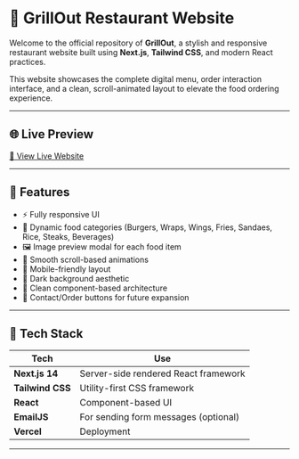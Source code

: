 # 🍔 GrillOut Restaurant Website

Welcome to the official repository of **GrillOut**, a stylish and responsive restaurant website built using **Next.js**, **Tailwind CSS**, and modern React practices.

This website showcases the complete digital menu, order interaction interface, and a clean, scroll-animated layout to elevate the food ordering experience.

---

## 🌐 Live Preview

[🔗 View Live Website](https://grillout-resturant-website-t71v.vercel.app/)  

---

## 📸 Features

- ⚡ Fully responsive UI
- 🧾 Dynamic food categories (Burgers, Wraps, Wings, Fries, Sandaes, Rice, Steaks, Beverages)
- 🖼️ Image preview modal for each food item
- 🧠 Smooth scroll-based animations
- 📱 Mobile-friendly layout
- 🌙 Dark background aesthetic
- 🧠 Clean component-based architecture
- 💬 Contact/Order buttons for future expansion

---

## 🚀 Tech Stack

| Tech             | Use                                |
|------------------|-------------------------------------|
| **Next.js 14**   | Server-side rendered React framework |
| **Tailwind CSS** | Utility-first CSS framework          |
| **React**        | Component-based UI                  |
| **EmailJS**      | For sending form messages (optional)|
| **Vercel**       | Deployment                          |

---
